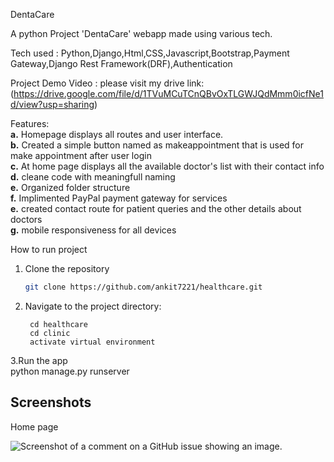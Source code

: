 DentaCare

A python Project 'DentaCare' webapp made using various tech.

Tech used : Python,Django,Html,CSS,Javascript,Bootstrap,Payment Gateway,Django Rest Framework(DRF),Authentication

Project Demo Video :
please visit my drive link: (https://drive.google.com/file/d/1TVuMCuTCnQBvOxTLGWJQdMmm0icfNe1d/view?usp=sharing)


Features:  
**a.** Homepage displays all routes and user interface.  
**b.** Created a simple button named as makeappointment that is used for make appointment after user login  
**c.** At home page displays all the available doctor's list with their contact info  
**d.** cleane code with meaningfull naming  
**e.** Organized folder structure  
**f.** Implimented PayPal payment gateway for services  
**e.** created contact route for patient queries and the other details about doctors   
**g.** mobile responsiveness for all devices  

How to run project

1. Clone the repository

   ```bash
   git clone https://github.com/ankit7221/healthcare.git

2. Navigate to the project directory:     

        cd healthcare
        cd clinic
        activate virtual environment

3.Run the app  
      python manage.py runserver


## Screenshots  

Home page  

![Screenshot of a comment on a GitHub issue showing an image.](https://github.com/ankit7221/healthcare1/blob/master/assets/home%20page.png)


     

